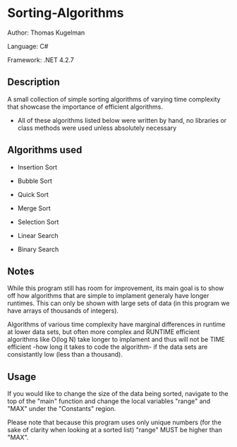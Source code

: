 # Sorting-Algorithms

Author: Thomas Kugelman

Language: C#

Framework: .NET 4.2.7

## Description

A small collection of simple sorting algorithms of varying time complexity that showcase the importance of efficient algorithms.

- All of these algorithms listed below were written by hand, no libraries or class methods were used unless absolutely necessary

## Algorithms used 

- Insertion Sort
- Bubble Sort
- Quick Sort
- Merge Sort
- Selection Sort

- Linear Search
- Binary Search

## Notes

While this program still has room for improvement, its main goal is to show off how algorithms that are simple to implament 
generaly have longer runtimes. This can only be shown with large sets of data (in this program we have arrays of thousands of integers).

Algorithms of various time complexity have marginal differences in runtime at lower data sets, 
but often more complex and RUNTIME efficient algorithms like O(log N) take longer to implament 
and thus will not be TIME efficient -how long it takes to code the algorithm- if the data sets are consistantly low (less than a thousand).


## Usage

If you would like to change the size of the data being sorted, navigate to the top of the "main" function 
and change the local variables "range" and "MAX" under the "Constants" region. 

Please note that because this program uses only unique numbers (for the sake of clarity when looking at a sorted list)
"range" MUST be higher than "MAX".
